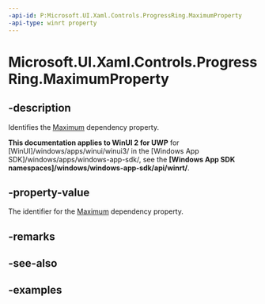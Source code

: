 ```yaml
---
-api-id: P:Microsoft.UI.Xaml.Controls.ProgressRing.MaximumProperty
-api-type: winrt property
---
```


# Microsoft.UI.Xaml.Controls.ProgressRing.MaximumProperty

<!--
public static Windows.UI.Xaml.DependencyProperty MaximumProperty { get; }
-->


## -description
Identifies the [Maximum](progressring_maximum.md) dependency property. 

**This documentation applies to WinUI 2 for UWP** for [WinUI]/windows/apps/winui/winui3/ in the [Windows App SDK]/windows/apps/windows-app-sdk/, see the **[Windows App SDK namespaces]/windows/windows-app-sdk/api/winrt/**.

## -property-value
The identifier for the [Maximum](progressring_maximum.md) dependency property.
## -remarks

## -see-also

## -examples


